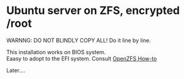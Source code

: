 # Ubuntu server on ZFS, encrypted /root

WARNNG: DO NOT BLINDLY COPY ALL! Do it line by line. 

This installation works on BIOS system.  
Eaasy to adopt to the EFI system. Consult [OpenZFS How-to](https://openzfs.github.io/openzfs-docs/Getting%20Started/Ubuntu/Ubuntu%2020.04%20Root%20on%20ZFS.html)


Later....

